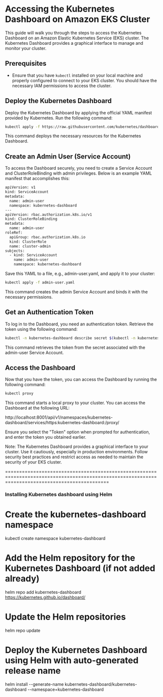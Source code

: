 # Accessing the Kubernetes Dashboard on Amazon EKS Cluster

This guide will walk you through the steps to access the Kubernetes Dashboard on an Amazon Elastic Kubernetes Service (EKS) cluster. The Kubernetes Dashboard provides a graphical interface to manage and monitor your cluster.

## Prerequisites

- Ensure that you have `kubectl` installed on your local machine and properly configured to connect to your EKS cluster. You should have the necessary IAM permissions to access the cluster.

## Deploy the Kubernetes Dashboard

Deploy the Kubernetes Dashboard by applying the official YAML manifest provided by Kubernetes. Run the following command:

   ```bash
   kubectl apply -f https://raw.githubusercontent.com/kubernetes/dashboard/v2.4.0/aio/deploy/recommended.yaml
   ```
This command deploys the necessary resources for the Kubernetes Dashboard.

## Create an Admin User (Service Account)
To access the Dashboard securely, you need to create a Service Account and ClusterRoleBinding with admin privileges. Below is an example YAML manifest that accomplishes this:

```bash
apiVersion: v1
kind: ServiceAccount
metadata:
  name: admin-user
  namespace: kubernetes-dashboard
---
apiVersion: rbac.authorization.k8s.io/v1
kind: ClusterRoleBinding
metadata:
  name: admin-user
roleRef:
  apiGroup: rbac.authorization.k8s.io
  kind: ClusterRole
  name: cluster-admin
subjects:
  - kind: ServiceAccount
    name: admin-user
    namespace: kubernetes-dashboard
```
Save this YAML to a file, e.g., admin-user.yaml, and apply it to your cluster:

```bash
kubectl apply -f admin-user.yaml
```
This command creates the admin Service Account and binds it with the necessary permissions.

## Get an Authentication Token
To log in to the Dashboard, you need an authentication token. Retrieve the token using the following command:

```bash
kubectl -n kubernetes-dashboard describe secret $(kubectl -n kubernetes-dashboard get secret | grep admin-user | awk '{print $1}')
```
This command retrieves the token from the secret associated with the admin-user Service Account.

## Access the Dashboard
Now that you have the token, you can access the Dashboard by running the following command:

```bash
kubectl proxy
```

This command starts a local proxy to your cluster. You can access the Dashboard at the following URL:

http://localhost:8001/api/v1/namespaces/kubernetes-dashboard/services/https:kubernetes-dashboard:/proxy/

Ensure you select the "Token" option when prompted for authentication, and enter the token you obtained earlier.

Note: The Kubernetes Dashboard provides a graphical interface to your cluster. Use it cautiously, especially in production environments. Follow security best practices and restrict access as needed to maintain the security of your EKS cluster.

=================================================================================================================================================

### Installing Kubernetes dashboard using Helm
# Create the kubernetes-dashboard namespace
kubectl create namespace kubernetes-dashboard

# Add the Helm repository for the Kubernetes Dashboard (if not added already)
helm repo add kubernetes-dashboard https://kubernetes.github.io/dashboard/

# Update the Helm repositories
helm repo update

# Deploy the Kubernetes Dashboard using Helm with auto-generated release name
helm install --generate-name kubernetes-dashboard/kubernetes-dashboard --namespace=kubernetes-dashboard


